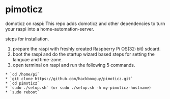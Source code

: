 # pimoticz
domoticz on raspi:
This repo adds domoticz and other dependencies to turn your raspi into a home-automation-server.

steps for installation.
  1. prepare the raspi with freshly created Raspberry Pi OS(32-bit) sdcard.
  2. boot the raspi and do the startup wizard based steps for setting the languae and time-zone.
  3. open terminal on raspi and run the following 5 commands.
    
    * `cd /home/pi`
    * `git clone https://github.com/hackboxguy/pimoticz.git`
    * `cd pimoticz`
    * `sudo ./setup.sh` (or sudo ./setup.sh -h my-pimoticz-hostname)
    * `sudo reboot`
